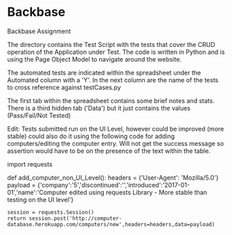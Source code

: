 # Backbase

Backbase Assignment

The directory contains the Test Script with the tests that cover the CRUD operation of the Application under Test.
The code is written in Python and is using the Page Object Model to navigate around the website.

The automated tests are indicated within the spreadsheet under the Automated column with a 'Y'. In the next column are the name of the tests to cross reference against testCases.py

The first tab within the spreadsheet contains some brief notes and stats.
There is a third hidden tab ('Data') but it just contains the values (Pass/Fail/Not Tested)


Edit: Tests submitted run on the UI Level, however could be improved (more stable) could also do it using the following code for adding computers/editing the computer entry. Will not get the success message so assertion would have to be on the presence of the text within the table.


import requests

def add_computer_non_UI_Level():
    headers = {'User-Agent': 'Mozilla/5.0'}
    payload = {'company':'5','discontinued':'','introduced':'2017-01-01','name':'Computer edited using requests Library - More stable than testing on the UI level'}

    session = requests.Session()
    return session.post('http://computer-database.herokuapp.com/computers/new',headers=headers,data=payload)

